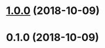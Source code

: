 <a name="1.0.0"></a>
# [1.0.0](/compare/0.1.0...1.0.0) (2018-10-09)



<a name="0.1.0"></a>
# 0.1.0 (2018-10-09)



